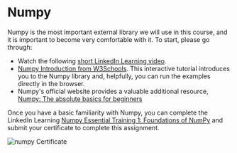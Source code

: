 # Numpy

Numpy is the most important external library we will use in this course, and it is important to become very comfortable with it. To start, please go through:
- Watch the following [short LinkedIn Learning video](https://www.linkedin.com/learning/python-data-analysis-2/numpy-overview?u=56982905).
- [Numpy Introduction from W3Schools](https://www.w3schools.com/python/numpy_intro.asp). This interactive tutorial introduces you to the Numpy library and, helpfully, you can run the examples directly in the browser.
- Numpy's official website provides a valuable additional resource, [Numpy: The absolute basics for beginners](https://numpy.org/devdocs/user/absolute_beginners.html)

Once you have a basic familiarity with Numpy, you can complete the LinkedIn Learning [Numpy Essential Training 1: Foundations of NumPy](https://www.linkedin.com/learning/numpy-essential-training-1-foundations-of-numpy?u=56982905) and submit your certificate to complete this assignment.

![numpy Certificate](../linkedFiles/numpy.png)
